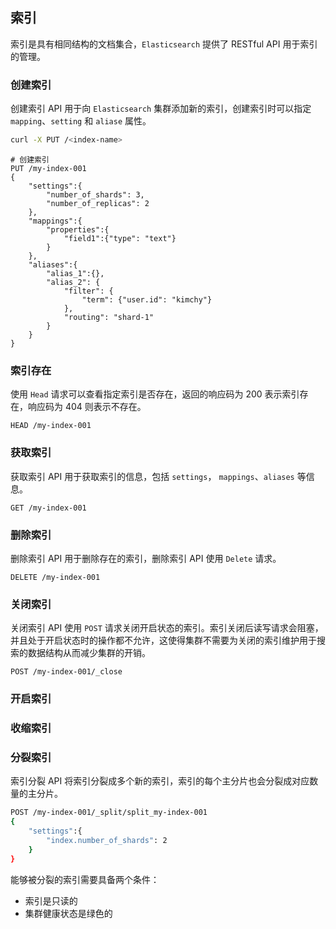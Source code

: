 ## 索引

索引是具有相同结构的文档集合，`Elasticsearch` 提供了 RESTful API 用于索引的管理。

### 创建索引

创建索引 API 用于向 `Elasticsearch` 集群添加新的索引，创建索引时可以指定 `mapping`、`setting` 和 `aliase` 属性。

```sh
curl -X PUT /<index-name>
```



```shell
# 创建索引
PUT /my-index-001
{
	"settings":{
		"number_of_shards": 3,
		"number_of_replicas": 2
	},
	"mappings":{
		"properties":{
			"field1":{"type": "text"}
		}
	},
	"aliases":{
		"alias_1":{},
		"alias_2": {
			"filter": {
				"term": {"user.id": "kimchy"}
			},
			"routing": "shard-1"
		}
	}
}
```



### 索引存在

使用 `Head` 请求可以查看指定索引是否存在，返回的响应码为 200 表示索引存在，响应码为 404 则表示不存在。

```shell
HEAD /my-index-001
```

### 获取索引

获取索引 API 用于获取索引的信息，包括 `settings`， `mappings`、`aliases` 等信息。

```shell
GET /my-index-001
```

### 删除索引

删除索引 API 用于删除存在的索引，删除索引 API 使用 `Delete` 请求。

```shell
DELETE /my-index-001
```

### 关闭索引

关闭索引 API 使用 `POST` 请求关闭开启状态的索引。索引关闭后读写请求会阻塞，并且处于开启状态时的操作都不允许，这使得集群不需要为关闭的索引维护用于搜索的数据结构从而减少集群的开销。

```shell
POST /my-index-001/_close
```

### 开启索引

### 收缩索引

### 分裂索引

索引分裂 API 将索引分裂成多个新的索引，索引的每个主分片也会分裂成对应数量的主分片。

```sh
POST /my-index-001/_split/split_my-index-001
{
	"settings":{
		"index.number_of_shards": 2
	}
}
```

能够被分裂的索引需要具备两个条件：

- 索引是只读的
- 集群健康状态是绿色的